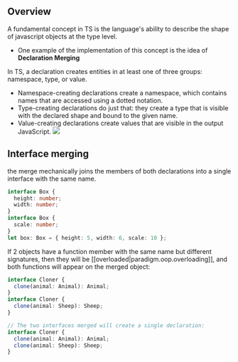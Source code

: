 
## Overview
A fundamental concept in TS is the language's ability to describe the shape of javascript objects at the type level.
- One example of the implementation of this concept is the idea of **Declaration Merging**

In TS, a declaration creates entities in at least one of three groups: namespace, type, or value.
- Namespace-creating declarations create a namespace, which contains names that are accessed using a dotted notation.
- Type-creating declarations do just that: they create a type that is visible with the declared shape and bound to the given name.
- Value-creating declarations create values that are visible in the output JavaScript.
![](/assets/images/2021-04-04-13-05-32.png)

## Interface merging
the merge mechanically joins the members of both declarations into a single interface with the same name.
```ts
interface Box {
  height: number;
  width: number;
}
interface Box {
  scale: number;
}
let box: Box = { height: 5, width: 6, scale: 10 };
```

If 2 objects have a function member with the same name but different signatures, then they will be [[overloaded|paradigm.oop.overloading]], and both functions will appear on the merged object:
```ts
interface Cloner {
  clone(animal: Animal): Animal;
}
interface Cloner {
  clone(animal: Sheep): Sheep;
}

// The two interfaces merged will create a single declaration:
interface Cloner {
  clone(animal: Animal): Animal;
  clone(animal: Sheep): Sheep;
}

